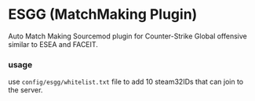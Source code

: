 # ESGG (MatchMaking Plugin)
Auto Match Making Sourcemod plugin for Counter-Strike Global offensive similar to ESEA and FACEIT.


### usage
use `config/esgg/whitelist.txt` file to add 10 steam32IDs that can join to the server.

